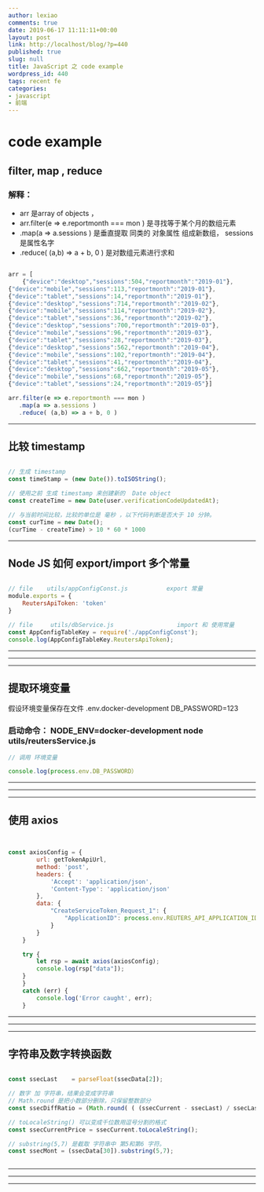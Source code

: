 ```yaml
---
author: lexiao
comments: true
date: 2019-06-17 11:11:11+00:00
layout: post
link: http://localhost/blog/?p=440
published: true
slug: null
title: JavaScript 之 code example
wordpress_id: 440
tags: recent fe
categories:
- javascript
- 前端
---
```


# code example



## filter, map , reduce

### 解释：
- arr 是array of objects ， 
- arr.filter(e => e.reportmonth === mon )  是寻找等于某个月的数组元素
- .map(a => a.sessions ) 是垂直提取 同类的 对象属性 组成新数组， sessions 是属性名字
- .reduce( (a,b) => a + b, 0 )  是对数组元素进行求和

```js

arr = [
    {"device":"desktop","sessions":504,"reportmonth":"2019-01"},
{"device":"mobile","sessions":113,"reportmonth":"2019-01"},
{"device":"tablet","sessions":14,"reportmonth":"2019-01"},
{"device":"desktop","sessions":714,"reportmonth":"2019-02"},
{"device":"mobile","sessions":114,"reportmonth":"2019-02"},
{"device":"tablet","sessions":36,"reportmonth":"2019-02"},
{"device":"desktop","sessions":700,"reportmonth":"2019-03"},
{"device":"mobile","sessions":96,"reportmonth":"2019-03"},
{"device":"tablet","sessions":28,"reportmonth":"2019-03"},
{"device":"desktop","sessions":562,"reportmonth":"2019-04"},
{"device":"mobile","sessions":102,"reportmonth":"2019-04"},
{"device":"tablet","sessions":41,"reportmonth":"2019-04"},
{"device":"desktop","sessions":662,"reportmonth":"2019-05"},
{"device":"mobile","sessions":68,"reportmonth":"2019-05"},
{"device":"tablet","sessions":24,"reportmonth":"2019-05"}]

arr.filter(e => e.reportmonth === mon )
   .map(a => a.sessions )
   .reduce( (a,b) => a + b, 0 )


```

---



## 比较 timestamp



```js

// 生成 timestamp
const timeStamp = (new Date()).toISOString();

// 使用之前 生成 timestamp 来创建新的  Date object
const createTime = new Date(user.verificationCodeUpdatedAt);

// 与当前时间比较，比较的单位是 毫秒 ，以下代码判断是否大于 10 分钟。
const curTime = new Date();
(curTime - createTime) > 10 * 60 * 1000

```

---



## Node JS 如何 export/import 多个常量

```js

// file    utils/appConfigConst.js           export 常量
module.exports = {
    ReutersApiToken: 'token'
}

// file     utils/dbService.js                  import 和 使用常量
const AppConfigTableKey = require('./appConfigConst');
console.log(AppConfigTableKey.ReutersApiToken); 

```

---
---
---

## 提取环境变量

假设环境变量保存在文件 .env.docker-development
DB_PASSWORD=123

### 启动命令：    NODE_ENV=docker-development node utils/reutersService.js

```js
// 调用 环境变量

console.log(process.env.DB_PASSWORD）


```

---
---
---

## 使用 axios



```js


const axiosConfig = {
        url: getTokenApiUrl,
        method: 'post',
        headers: {
            'Accept': 'application/json',
            'Content-Type': 'application/json'
        },
        data: {
            "CreateServiceToken_Request_1": {
                "ApplicationID": process.env.REUTERS_API_APPLICATION_ID
            }
        }
    }

    try {
        let rsp = await axios(axiosConfig);
        console.log(rsp["data"]);   
    }
    }
    catch (err) {
        console.log('Error caught', err);
    }


```


---
---
---

## 字符串及数字转换函数


```js

const ssecLast    = parseFloat(ssecData[2]);

// 数字 加 字符串，结果会变成字符串
// Math.round 是把小数部分删除，只保留整数部分
const ssecDiffRatio = (Math.round( ( (ssecCurrent - ssecLast) / ssecLast ) * 10000) / 100 )  + '';

// toLocaleString() 可以变成千位数用逗号分割的格式
const ssecCurrentPrice = ssecCurrent.toLocaleString();

// substring(5,7) 是截取 字符串中 第5和第6 字符。
const ssecMont = (ssecData[30]).substring(5,7);



```

---
---
---








